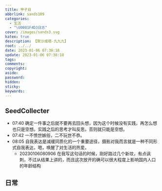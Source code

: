 ```yaml
---
title: 甲子日
abbrlink: sands109
categories:
  - 生活
  - "\U0001F4D3日志"
cover: /images/sands3.svg
katex: true
description: 【聚沙成塔·九九九】
root: ../../
date: 2023-01-06 07:38:18
update: 2023-01-06 07:38:18
tags:
comments:
copyright:
aside:
password:
hidden:
sticky:
keywords:
---
```


## SeedCollecter
- 07:40 确定一件事之后就不要再去回头想，因为这个时候没有实践，再怎么想也只是空想。实践之后的思考才叫反思，否则就只能是空想。
- 07:42 一不愤世嫉俗，二不玩世不恭。
- 08:05 自我表达是减缓同质化的一个重要途径，摄影对我而言就是一种不同形式自我表达，嗯，唤醒了对生活的热爱。
    - 20230106080906 在我写这句话的时候，刚好路过几个新坟，有点讽刺，不过从结果上讲的，而且这次放开的确可以很大程度上影响国内人口的年龄结构



## 日常